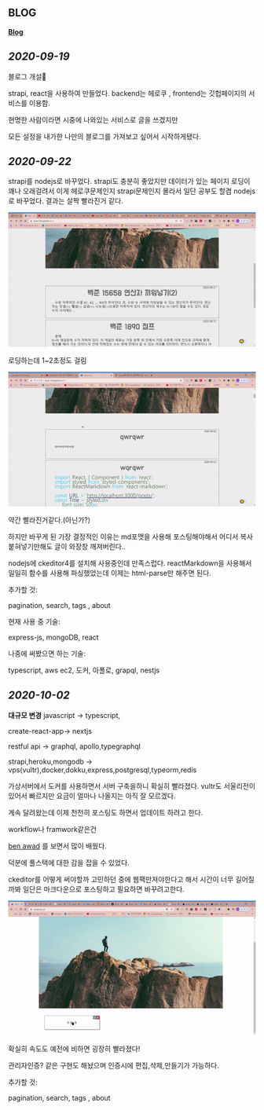 ## BLOG 


**[Blog](http://woojong.xyz)**

*2020-09-19*
---
블로그 개설🎉

strapi, react을 사용하여 만들었다.
backend는 헤로쿠 , frontend는 깃헙페이지의 서비스를 이용함.

현명한 사람이라면 시중에 나와있는 서비스로 글을 쓰겠지만

모든 설정을 내가한 나만의 블로그를 가져보고 싶어서 시작하게됐다.

*2020-09-22*
---

strapi를 nodejs로 바꾸었다.
strapi도 충분히 좋았지만 
데이터가 있는 페이지 로딩이 꽤나 오래걸려서 이게 헤로쿠문제인지 
strapi문제인지 몰라서 일단 공부도 할겸 nodejs로 바꾸었다.
결과는 살짝 빨라진거 같다.

![strapi](_imgs/speed-strapi.gif)


로딩하는데 1~2초정도 걸림

![strapi](_imgs/speed-node.gif)


약간 빨라진거같다.(아닌가?)

하지만 바꾸게 된 가장 결정적인 이유는 md포맷을 사용해 포스팅해야해서
어디서 복사 붙혀넣기만해도 글이 와장창 깨져버린다..

nodejs에 ckeditor4를 설치해 사용중인데 만족스럽다.
reactMarkdown을 사용해서 일일히 함수를 사용해 파싱했었는데
이제는 html-parse만 해주면 된다.

추가할 것:


pagination, search, tags , about



현재 사용 중 기술:

express-js, mongoDB, react

나중에 써봤으면 하는 기술: 


typescript, aws ec2, 도커, 아폴로, grapql, nestjs


*2020-10-02*
---

**대규모 변경**
javascript -> typescript,

create-react-app-> nextjs

restful api -> graphql, apollo,typegraphql

strapi,heroku,mongodb -> vps(vultr),docker,dokku,express,postgresql,typeorm,redis



가상서버에서 도커를 사용하면서 서버 구축을하니 확실히 빨라졌다.
vultr도 서울리전이 있어서 빠르지만 요금이 얼마나 나올지는 아직 잘 모르겠다.

계속 달려왔는데  이제 천천히 포스팅도 하면서 업데이트 하려고 한다.

workflow나 framwork같은건  

[ben awad](https://www.youtube.com/watch?v=I6ypD7qv3Z8&ab_channel=BenAwad)
를 보면서 많이 배웠다.

덕분에 풀스택에 대한 감을 잡을 수 있었다.

ckeditor를 어떻게 써야할까 고민하던 중에 웹팩만져야한다고 해서
시간이 너무 길어질까봐 일단은 마크다운으로 포스팅하고 필요하면 바꾸려고한다.

![speed3](_imgs/speed3.gif)


확실히 속도도 예전에 비하면 굉장히 빨라졌다!

관리자인증? 같은 구현도 해놨으며 인증시에 편집,삭제,만들기가 가능하다.


추가할 것:

pagination, search, tags , about 
